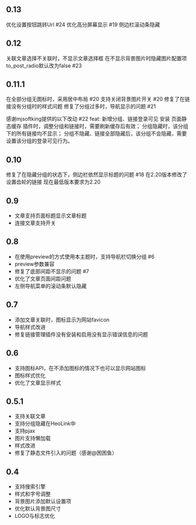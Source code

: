 ## 0.13
优化设置按钮跳转Url #24
优化高分屏幕显示 #19
侧边栏滚动条隐藏

## 0.12
关联文章选择不关联时，不显示文章选择框
在不显示背景图片时隐藏图片配置项
to_post_radio默认改为false #23

## 0.11.1
在全部分组无图标时，采用居中布局 #20
支持关闭背景图片开关 #20
修复了在链接没有分组时的样式问题
修复了分组过多时，导航显示的问题 #21

感谢mjsoftking提供的以下改动 #22
feat: 新增分组、链接登录可见
安装 页面静态缓存 插件时，调整分组和链接时，需要刷新缓存后有效；
分组隐藏时，该分组下的所有链接均不显示；
分组不隐藏、链接全部隐藏后，该分组不会隐藏，需要设置该分组的登录可见行为。

## 0.10
修复了在隐藏分组的状态下，侧边栏依然显示标题的问题 #18
在2.20版本修改了设置齿轮的链接
现在最低版本要求为2.20

## 0.9
- 文章支持页面标题显示文章标题
- 连接文章支持开关

## 0.8
- 在使用preview的方式使用本主题时，支持导航栏切换分组 #6
- preview参数兼容
- 修复了底部间距不显示的问题 #7
- 优化了文章页面间距问题
- 左侧导航菜单的滚动条默认隐藏

## 0.7

- 添加文章关联时，图标显示为网站favicon
- 导航样式改进
- 修复链接管理插件没有安装和启用没有显示错误信息的问题

## 0.6

- 支持图标API，在不添加图标的情况下也可以显示网站图标
- 图标样式优化
- 优化了文章显示样式

## 0.5.1

- 支持关联文章
- 支持分组隐藏在HeoLink中
- 支持pjax
- 图片支持懒加载
- 样式改进
- 修复了静态文件引入的问题（感谢@困困鱼）

## 0.4

- 支持搜索引擎
- 样式和字号调整
- 背景图片添加默认设置项
- 优化默认背景图尺寸
- LOGO与标志优化